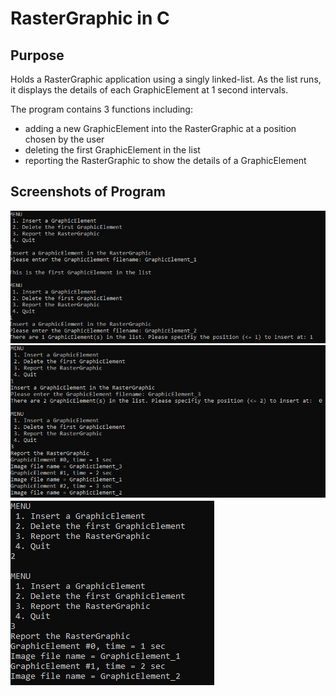 # RasterGraphic in C

## Purpose
Holds a RasterGraphic application using a singly linked-list. As the list runs, it displays the details of each GraphicElement at 1 second intervals.

The program contains 3 functions including:

* adding a new GraphicElement into the RasterGraphic at a position chosen by the user
* deleting the first GraphicElement in the list
* reporting the RasterGraphic to show the details of a GraphicElement

## Screenshots of Program
![Assign 0 Image 1](https://github.com/AhmedAfzal5/CST8219-CPP-Programming/blob/master/Assignment%200/Screenshots/assign0-img1.PNG)
![Assign 0 Image 2](https://github.com/AhmedAfzal5/CST8219-CPP-Programming/blob/master/Assignment%200/Screenshots/assign0-img2.PNG)
![Assign 0 Image 3](https://github.com/AhmedAfzal5/CST8219-CPP-Programming/blob/master/Assignment%200/Screenshots/assign0-img3.PNG)
